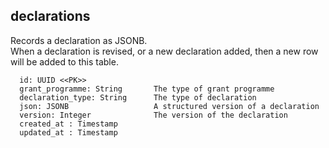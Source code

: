 ## declarations

Records a declaration as JSONB.  
When a declaration is revised, or a new declaration added, 
then a new row will be added to this table.

```
  id: UUID <<PK>>
  grant_programme: String       The type of grant programme
  declaration_type: String      The type of declaration
  json: JSONB                   A structured version of a declaration
  version: Integer              The version of the declaration
  created_at : Timestamp
  updated_at : Timestamp
```